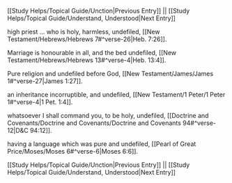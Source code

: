 [[Study Helps/Topical Guide/Unction|Previous Entry]]  ||  [[Study Helps/Topical Guide/Understand, Understood|Next Entry]]

 high priest ... who is holy, harmless, undefiled, [[New Testament/Hebrews/Hebrews 7#^verse-26|Heb. 7:26]].

 Marriage is honourable in all, and the bed undefiled, [[New Testament/Hebrews/Hebrews 13#^verse-4|Heb. 13:4]].

 Pure religion and undefiled before God, [[New Testament/James/James 1#^verse-27|James 1:27]].

 an inheritance incorruptible, and undefiled, [[New Testament/1 Peter/1 Peter 1#^verse-4|1 Pet. 1:4]].

 whatsoever I shall command you, to be holy, undefiled, [[Doctrine and Covenants/Doctrine and Covenants/Doctrine and Covenants 94#^verse-12|D&C 94:12]].

 having a language which was pure and undefiled, [[Pearl of Great Price/Moses/Moses 6#^verse-6|Moses 6:6]].

[[Study Helps/Topical Guide/Unction|Previous Entry]]  ||  [[Study Helps/Topical Guide/Understand, Understood|Next Entry]]